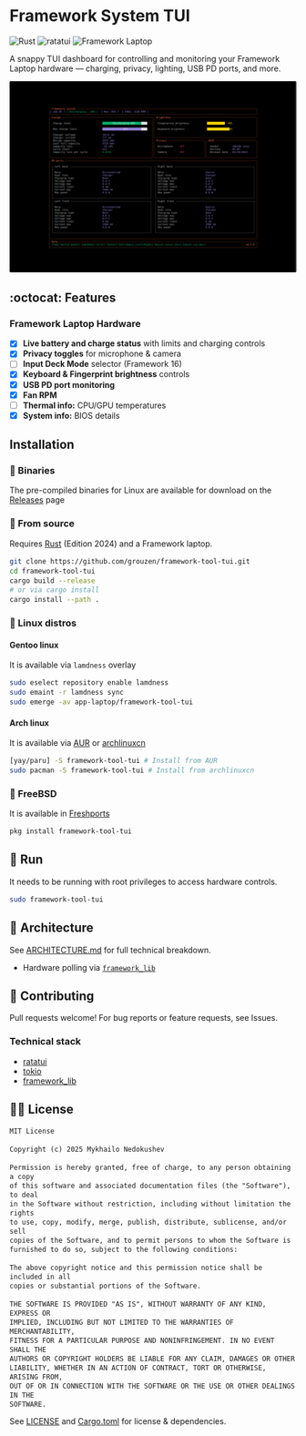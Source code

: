 # Framework System TUI

![Rust](https://img.shields.io/badge/lang-rust-orange) ![ratatui](https://img.shields.io/badge/ui-ratatui-blue) ![Framework Laptop](https://img.shields.io/badge/hardware-Framework--Laptop-success)  

A snappy TUI dashboard for controlling and monitoring your Framework Laptop hardware — charging, privacy, lighting, USB PD ports, and more.

![demo](/docs/screenshots/demo.gif)

## :octocat: Features

### Framework Laptop Hardware

- [x] **Live battery and charge status** with limits and charging controls
- [x] **Privacy toggles** for microphone & camera
- [ ] **Input Deck Mode** selector (Framework 16)
- [x] **Keyboard & Fingerprint brightness** controls
- [x] **USB PD port monitoring**
- [x] **Fan RPM**
- [ ] **Thermal info:** CPU/GPU temperatures
- [x] **System info:** BIOS details

## Installation

### :dvd: Binaries

The pre-compiled binaries for Linux are available for download on the [Releases](https://github.com/grouzen/framework-tool-tui/releases) page

### :memo: From source

Requires [Rust](https://rustup.rs/) (Edition 2024) and a Framework laptop.

```sh
git clone https://github.com/grouzen/framework-tool-tui.git
cd framework-tool-tui
cargo build --release
# or via cargo install
cargo install --path .
```

### :penguin: Linux distros

#### Gentoo linux

It is available via `lamdness` overlay

```sh
sudo eselect repository enable lamdness
sudo emaint -r lamdness sync
sudo emerge -av app-laptop/framework-tool-tui
```

#### Arch linux

It is available via [AUR](https://aur.archlinux.org/packages/framework-tool-tui) or [archlinuxcn](https://github.com/archlinuxcn/repo/tree/master/archlinuxcn/framework-tool-tui)

```sh
[yay/paru] -S framework-tool-tui # Install from AUR
sudo pacman -S framework-tool-tui # Install from archlinuxcn
```

### :blowfish: FreeBSD


It is available in [Freshports](https://www.freshports.org/sysutils/framework-tool-tui/)
```sh
pkg install framework-tool-tui
```

## :man: Run

It needs to be running with root privileges to access hardware controls.

```sh
sudo framework-tool-tui
```

## :pencil: Architecture

See [ARCHITECTURE.md](docs/ARCHITECTURE.md) for full technical breakdown.  
- Hardware polling via [`framework_lib`](https://github.com/FrameworkComputer/framework-system)

## :handshake: Contributing

Pull requests welcome! For bug reports or feature requests, see Issues.

### Technical stack

- [ratatui](https://ratatui.rs)
- [tokio](https://tokio.rs)
- [framework_lib](https://github.com/FrameworkComputer/framework-system/tree/main/framework_lib)

## :judge: License

```
MIT License

Copyright (c) 2025 Mykhailo Nedokushev

Permission is hereby granted, free of charge, to any person obtaining a copy
of this software and associated documentation files (the "Software"), to deal
in the Software without restriction, including without limitation the rights
to use, copy, modify, merge, publish, distribute, sublicense, and/or sell
copies of the Software, and to permit persons to whom the Software is
furnished to do so, subject to the following conditions:

The above copyright notice and this permission notice shall be included in all
copies or substantial portions of the Software.

THE SOFTWARE IS PROVIDED "AS IS", WITHOUT WARRANTY OF ANY KIND, EXPRESS OR
IMPLIED, INCLUDING BUT NOT LIMITED TO THE WARRANTIES OF MERCHANTABILITY,
FITNESS FOR A PARTICULAR PURPOSE AND NONINFRINGEMENT. IN NO EVENT SHALL THE
AUTHORS OR COPYRIGHT HOLDERS BE LIABLE FOR ANY CLAIM, DAMAGES OR OTHER
LIABILITY, WHETHER IN AN ACTION OF CONTRACT, TORT OR OTHERWISE, ARISING FROM,
OUT OF OR IN CONNECTION WITH THE SOFTWARE OR THE USE OR OTHER DEALINGS IN THE
SOFTWARE.

```

See [LICENSE](LICENSE) and [Cargo.toml](Cargo.toml:1) for license & dependencies.
